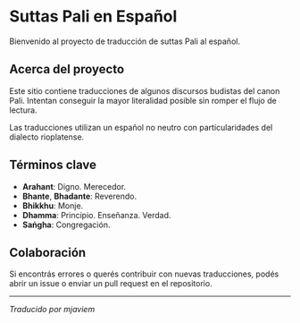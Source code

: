 # Suttas Pali en Español

Bienvenido al proyecto de traducción de suttas Pali al español.

## Acerca del proyecto

Este sitio contiene traducciones de algunos discursos budistas del canon Pali. Intentan conseguir la mayor literalidad posible sin romper el flujo de lectura.

Las traducciones utilizan un español no neutro con particularidades del dialecto rioplatense.

## Términos clave

- **Arahant**: Digno. Merecedor.
- **Bhante**, **Bhadante**: Reverendo.
- **Bhikkhu**: Monje.
- **Dhamma**: Principio. Enseñanza. Verdad.
- **Saṅgha**: Congregación.

## Colaboración

Si encontrás errores o querés contribuir con nuevas traducciones, podés abrir un issue o enviar un pull request en el repositorio.

---

*Traducido por mjaviem*